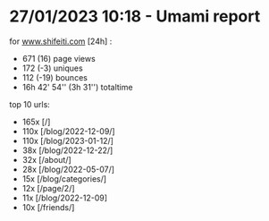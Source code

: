 # 27/01/2023 10:18 - Umami report
for www.shifeiti.com [24h] :

 - 671 (16) page views
 - 172 (-3) uniques
 - 112 (-19) bounces
 - 16h 42' 54'' (3h 31'') totaltime


top 10 urls:
 - 165x [/]
 - 110x [/blog/2022-12-09/]
 - 110x [/blog/2023-01-12/]
 - 38x [/blog/2022-12-22/]
 - 32x [/about/]
 - 28x [/blog/2022-05-07/]
 - 15x [/blog/categories/]
 - 12x [/page/2/]
 - 11x [/blog/2022-12-09]
 - 10x [/friends/]


